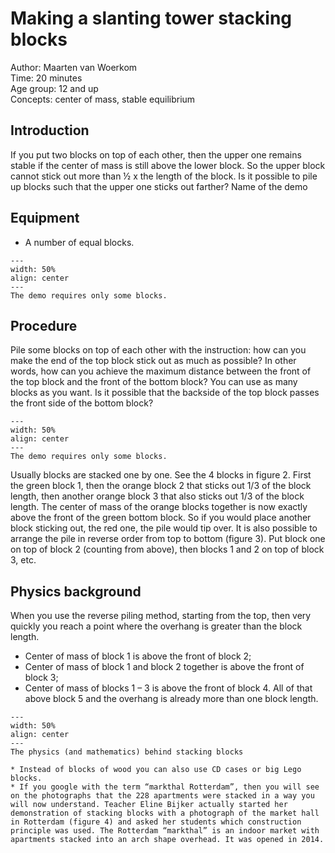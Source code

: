 # Making a slanting tower stacking blocks

Author:     Maarten van Woerkom\
Time: 		20 minutes\
Age group: 	12 and up\
Concepts: 	center of mass, stable equilibrium

## Introduction
If you put two blocks on top of each other, then the upper one remains stable if the center of mass is still above the lower block. So the upper block cannot stick out more than ½ x the length of the block. Is it possible to pile up blocks such that the upper one sticks out farther?
Name of the demo

## Equipment
* A number of equal blocks.
```{figure} demo04_figure1.jpg
---
width: 50%
align: center
---
The demo requires only some blocks.
```


## Procedure
Pile some blocks on top of each other with the instruction: how can you make the end of the top block stick out as much as possible? In other words, how can you achieve the maximum distance between the front of the top block and the front of the bottom block? You can use as many blocks as you want.
Is it possible that the backside of the top block passes the front side of the bottom block?

```{figure} demo04_figure2.jpg
---
width: 50%
align: center
---
The demo requires only some blocks.
```

Usually blocks are stacked one by one. See the 4 blocks in figure 2. First the green block 1, then the orange block 2 that sticks out 1/3 of the block length, then another orange block 3 that also sticks out 1/3 of the block length.
The center of mass of the orange blocks together is now exactly above the front of the green bottom block. So if you would place another block sticking out, the red one, the pile would tip over.
It is also possible to arrange the pile in reverse order from top to bottom (figure 3). Put block one on top of block 2 (counting from above), then blocks 1 and 2 on top of block 3, etc.

## Physics background
When you use the reverse piling method, starting from the top, then very quickly you reach a point where the overhang is greater than the block length. 
* Center of mass of block 1 is above the front of block 2;
* Center of mass of block 1 and block 2 together is above the front of block 3;
* Center of mass of blocks 1 – 3 is above the front of block 4.
All of that above block 5 and the overhang is already more than one block length.
```{figure} demo04_figure3.jpg
---
width: 50%
align: center
---
The physics (and mathematics) behind stacking blocks
```

```{Tip}
* Instead of blocks of wood you can also use CD cases or big Lego blocks.
* If you google with the term “markthal Rotterdam”, then you will see on the photographs that the 228 apartments were stacked in a way you will now understand. Teacher Eline Bijker actually started her demonstration of stacking blocks with a photograph of the market hall in Rotterdam (figure 4) and asked her students which construction principle was used. The Rotterdam “markthal” is an indoor market with apartments stacked into an arch shape overhead. It was opened in 2014.
```
